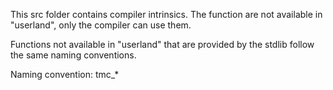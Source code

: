 This src folder contains compiler intrinsics. The function are not available in "userland", only the compiler can use
them.

Functions not available in "userland" that are provided by the stdlib follow the same naming conventions.

Naming convention: tmc_*
